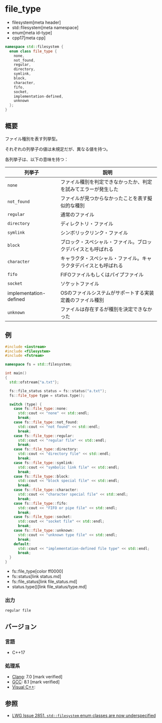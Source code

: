 # file_type
* filesystem[meta header]
* std::filesystem[meta namespace]
* enum[meta id-type]
* cpp17[meta cpp]

```cpp
namespace std::filesystem {
  enum class file_type {
    none,
    not_found,
    regular,
    directory,
    symlink,
    block,
    character,
    fifo,
    socket,
    implementation-defined,
    unknown
  };
}
```

## 概要
ファイル種別を表す列挙型。

それぞれの列挙子の値は未規定だが、異なる値を持つ。

各列挙子は、以下の意味を持つ：

| 列挙子 | 説明 |
|--------|------|
| `none`      | ファイル種別を判定できなかったか、判定を試みてエラーが発生した |
| `not_found` | ファイルが見つからなかったことを表す擬似的な種別 |
| `regular`   | 通常のファイル |
| `directory` | ディレクトリ・ファイル |
| `symlink`   | シンボリックリンク・ファイル |
| `block`     | ブロック・スペシャル・ファイル。ブロックデバイスとも呼ばれる |
| `character` | キャラクタ・スペシャル・ファイル。キャラクタデバイスとも呼ばれる |
| `fifo`      | FIFOファイルもしくはパイプファイル |
| `socket`    | ソケットファイル |
| implementation-defined | OSのファイルシステムがサポートする実装定義のファイル種別 |
| `unknown`   | ファイルは存在するが種別を決定できなかった |


## 例
```cpp example
#include <iostream>
#include <filesystem>
#include <fstream>

namespace fs = std::filesystem;

int main()
{
  std::ofstream{"a.txt"};

  fs::file_status status = fs::status("a.txt");
  fs::file_type type = status.type();

  switch (type) {
    case fs::file_type::none:
      std::cout << "none" << std::endl;
      break;
    case fs::file_type::not_found:
      std::cout << "not found" << std::endl;
      break;
    case fs::file_type::regular:
      std::cout << "regular file" << std::endl;
      break;
    case fs::file_type::directory:
      std::cout << "directory file" << std::endl;
      break;
    case fs::file_type::symlink:
      std::cout << "symbolic link file" << std::endl;
      break;
    case fs::file_type::block:
      std::cout << "block special file" << std::endl;
      break;
    case fs::file_type::character:
      std::cout << "character special file" << std::endl;
      break;
    case fs::file_type::fifo:
      std::cout << "FIFO or pipe file" << std::endl;
      break;
    case fs::file_type::socket:
      std::cout << "socket file" << std::endl;
      break;
    case fs::file_type::unknown:
      std::cout << "unknown type file" << std::endl;
      break;
    default:
      std::cout << "implementation-defined file type" << std::endl;
      break;
  }
}
```
* fs::file_type[color ff0000]
* fs::status[link status.md]
* fs::file_status[link file_status.md]
* status.type()[link file_status/type.md]

### 出力
```
regular file
```

## バージョン
### 言語
- C++17

### 処理系
- [Clang](/implementation.md#clang): 7.0 [mark verified]
- [GCC](/implementation.md#gcc): 8.1 [mark verified]
- [Visual C++](/implementation.md#visual_cpp):


## 参照
- [LWG Issue 2851. `std::filesystem` enum classes are now underspecified](https://wg21.cmeerw.net/lwg/issue2851)
